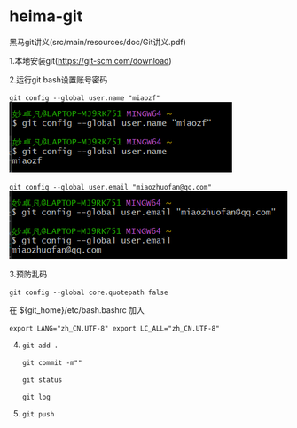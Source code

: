 # heima-git
黑马git讲义(src/main/resources/doc/Git讲义.pdf)

1.本地安装git(https://git-scm.com/download)

2.运行git bash设置账号密码

`git config --global user.name "miaozf"`
![img.png](img.png)

`git config --global user.email "miaozhuofan@qq.com"`
![img_1.png](img_1.png)

3.预防乱码

`git config --global core.quotepath false`

在 ${git_home}/etc/bash.bashrc 加入

`export LANG="zh_CN.UTF-8"
export LC_ALL="zh_CN.UTF-8"`

4.  `git add .`
    
    `git commit -m""`

    `git status`

    `git log`

5.  `git push` 
    
    



